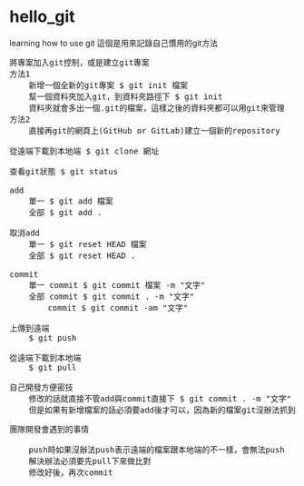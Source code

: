 # hello_git
learning how to use git
這個是用來記錄自己慣用的git方法

<pre>
將專案加入git控制，或是建立git專案
方法1
	新增一個全新的git專案 $ git init 檔案 
	幫一個資料夾加入git，到資料夾路徑下 $ git init
	資料夾就會多出一個.git的檔案，這樣之後的資料夾都可以用git來管理
方法2
	直接再git的網頁上(GitHub or GitLab)建立一個新的repository

從遠端下載到本地端 $ git clone 網址

查看git狀態 $ git status

add
	單一 $ git add 檔案
	全部 $ git add .

取消add
	單一 $ git reset HEAD 檔案
	全部 $ git reset HEAD .

commit
	單一 commit $ git commit 檔案 -m "文字"
	全部 commit $ git commit . -m "文字"
		commit $ git commit -am "文字"

上傳到遠端
	$ git push

從遠端下載到本地端
	$ git pull

自己開發方便密技
	修改的話就直接不管add與commit直接下 $ git commit . -m "文字" 之後就能push上去了
	但是如果有新增檔案的話必須要add後才可以，因為新的檔案git沒辦法抓到
</pre>

<pre>
團隊開發會遇到的事情

	push時如果沒辦法push表示遠端的檔案跟本地端的不一樣，會無法push
	解決辦法必須要先pull下來做比對
	修改好後，再次commit
</pre>
	

